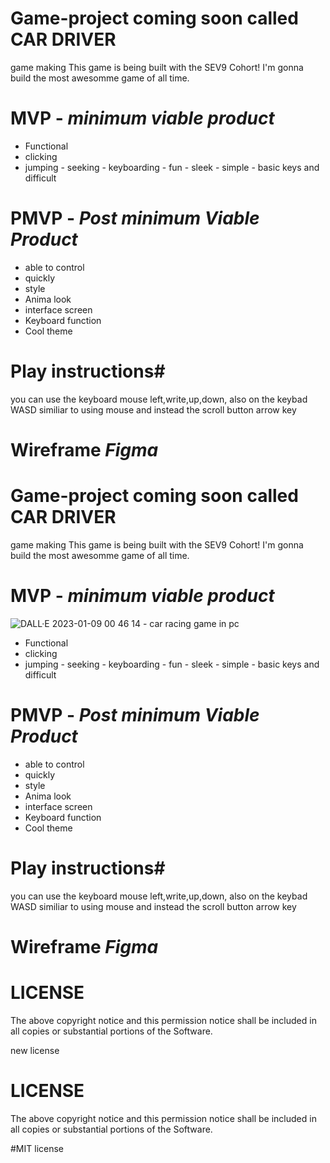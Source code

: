# Game-project coming soon called CAR DRIVER
game making
This game is being built with the SEV9 Cohort! I'm gonna build the most awesomme game of all time.
# MVP - *minimum viable product*
  
  - Functional
   - clicking
   - jumping
    - seeking
    - keyboarding
    - fun
    - sleek
    - simple
    - basic keys and difficult


# PMVP - *Post minimum Viable Product*

- able to control
- quickly
- style
- Anima look
- interface screen
-  Keyboard function
-  Cool theme
# Play instructions#
you can use the keyboard
mouse
left,write,up,down,
also on the keybad WASD similiar to using mouse and instead the scroll button arrow key
# Wireframe *Figma*
# Game-project coming soon called CAR DRIVER
game making
This game is being built with the SEV9 Cohort! I'm gonna build the most awesomme game of all time.
# MVP - *minimum viable product*
![DALL·E 2023-01-09 00 46 14 - car racing game in pc](https://user-images.githubusercontent.com/115747784/211247404-4be06cc5-14a2-45d1-bee4-2da7ee711c68.png)

  - Functional
   - clicking
   - jumping
    - seeking
    - keyboarding
    - fun
    - sleek
    - simple
    - basic keys and difficult


# PMVP - *Post minimum Viable Product*

- able to control
- quickly
- style
- Anima look
- interface screen
-  Keyboard function
-  Cool theme
# Play instructions#
you can use the keyboard
mouse
left,write,up,down,
also on the keybad WASD similiar to using mouse and instead the scroll button arrow key
# Wireframe *Figma*

#### 

<!-- 
  # h1

  ## h2

  ### h3

  #### h4

  ##### h5 -->


<!-- **This is Bold Text**
*This is Italic Text*
>this is a block quote
- item 1
- item 2

1. item
2. item

`const dog = 'jake'`
``` const dog = 'jake'
___


  
  MIT License -->



# LICENSE



The above copyright notice and this permission notice shall be included in all
copies or substantial portions of the Software.

new license 
#### 

<!-- 
  # h1

  ## h2

  ### h3

  #### h4

  ##### h5 -->


<!-- **This is Bold Text**
*This is Italic Text*
>this is a block quote
- item 1
- item 2

1. item
2. item

`const dog = 'jake'`
``` const dog = 'jake'
___


  
  MIT License -->



# LICENSE



The above copyright notice and this permission notice shall be included in all
copies or substantial portions of the Software.

#MIT license 
